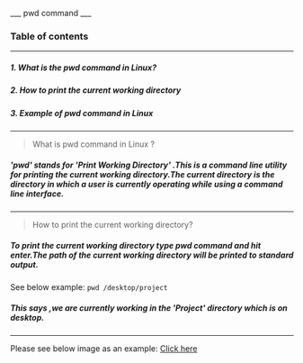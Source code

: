___     pwd command            ___

### Table of contents
---------------------------------------------------------------

##### 1. What is the pwd command in Linux?
##### 2. How to print the current working directory
##### 3. Example of pwd command in Linux

----------------------------------------------------------------


> What is pwd command in Linux ?

##### 'pwd' stands for  'Print Working Directory' .This is a command line utility for printing the current working directory.The current directory is the directory in which a user is currently operating while using a command line interface.
-----------------------------------------------------------------

>How to print the current working directory?
##### To print the current working directory type pwd command and hit enter.The path of the current working directory will be printed to standard output. 

See below example:
`pwd /desktop/project`

##### This says ,we are currently working in the 'Project' directory which is on desktop.
------------------------------------------------------------------

Please see below image as an example:
[Click here](https://media.geeksforgeeks.org/wp-content/uploads/cd6-2.png)


